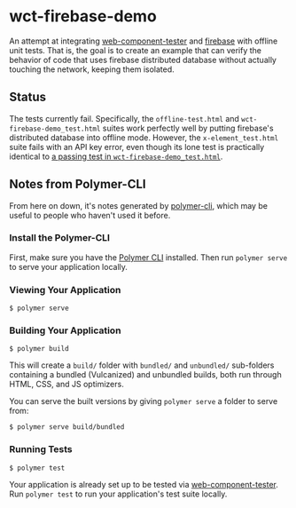 # wct-firebase-demo

An attempt at integrating [web-component-tester](https://github.com/Polymer/web-component-tester) and [firebase](https://firebase.google.com) with offline unit tests.
That is, the goal is to create an example that can verify the behavior
of code that uses firebase distributed database without actually touching
the network, keeping them isolated.

## Status

The tests currently fail. Specifically, the `offline-test.html` and `wct-firebase-demo_test.html` suites work perfectly well by putting
firebase's distributed database into offline mode.
However, the `x-element_test.html` suite fails with an API key error,
even though its lone test is practically identical to [a passing
test in `wct-firebase-demo_test.html`](https://github.com/doctor-g/wct-firebase-demo/blob/master/test/wct-firebase-demo-app/wct-firebase-demo-app_test.html#L96).


## Notes from Polymer-CLI

From here on down, it's notes generated by [polymer-cli](https://github.com/Polymer/polymer-cli), which may be useful
to people who haven't used it before.

### Install the Polymer-CLI

First, make sure you have the [Polymer CLI](https://www.npmjs.com/package/polymer-cli) installed. Then run `polymer serve` to serve your application locally.

### Viewing Your Application

```
$ polymer serve
```

### Building Your Application

```
$ polymer build
```

This will create a `build/` folder with `bundled/` and `unbundled/` sub-folders
containing a bundled (Vulcanized) and unbundled builds, both run through HTML,
CSS, and JS optimizers.

You can serve the built versions by giving `polymer serve` a folder to serve
from:

```
$ polymer serve build/bundled
```

### Running Tests

```
$ polymer test
```

Your application is already set up to be tested via [web-component-tester](https://github.com/Polymer/web-component-tester). Run `polymer test` to run your application's test suite locally.
